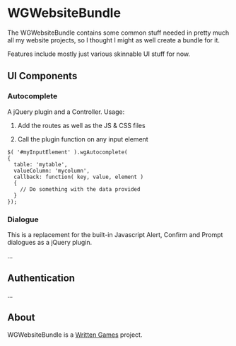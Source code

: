 WGWebsiteBundle
===============

The WGWebsiteBundle contains some common stuff needed in pretty much all
my website projects, so I thought I might as well create a bundle for it.

Features include mostly just various skinnable UI stuff for now.

## UI Components

### Autocomplete

A jQuery plugin and a Controller. Usage:

1. Add the routes as well as the JS & CSS files

2. Call the plugin function on any input element

```
$( '#myInputElement' ).wgAutocomplete(
{
  table: 'mytable',
  valueColumn: 'mycolumn',
  callback: function( key, value, element )
  {
    // Do something with the data provided
  }
});
```

### Dialogue

This is a replacement for the built-in Javascript Alert, Confirm and Prompt
dialogues as a jQuery plugin.

...

## Authentication

...

## About

WGWebsiteBundle is a [Written Games](http://www.writtengames.com) project.